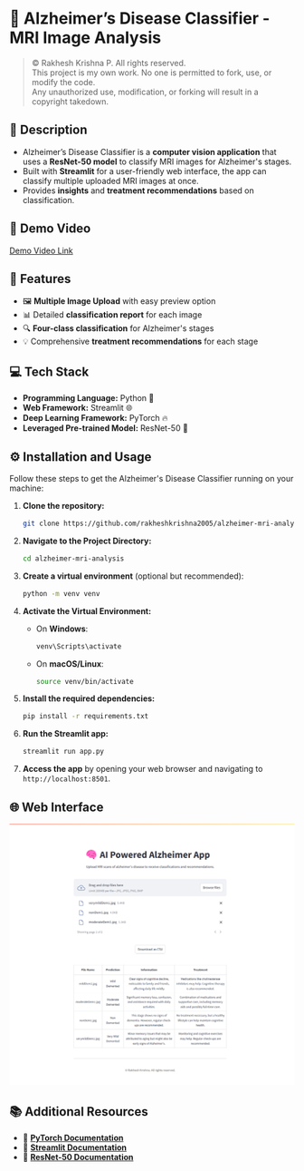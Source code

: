 # 🧠 Alzheimer’s Disease Classifier - MRI Image Analysis

> &copy; Rakhesh Krishna P. All rights reserved.  
> This project is my own work. No one is permitted to fork, use, or modify the code.  
> Any unauthorized use, modification, or forking will result in a copyright takedown.


## 📝 Description

- Alzheimer’s Disease Classifier is a **computer vision application** that uses a **ResNet-50 model** to classify MRI images for Alzheimer's stages.
- Built with **Streamlit** for a user-friendly web interface, the app can classify multiple uploaded MRI images at once.
- Provides **insights** and **treatment recommendations** based on classification.

## 🎥 Demo Video

[Demo Video Link](https://github.com/user-attachments/assets/fb00a905-79c0-49c8-af71-8b5cda52dcce)

## 🚀 Features

- 🖼️ **Multiple Image Upload** with easy preview option
- 📊 Detailed **classification report** for each image
- 🔍 **Four-class classification** for Alzheimer's stages
- 💡 Comprehensive **treatment recommendations** for each stage

## 💻 Tech Stack

- **Programming Language:** Python 🐍
- **Web Framework:** Streamlit 🌐
- **Deep Learning Framework:** PyTorch 🔥
- **Leveraged Pre-trained Model:** ResNet-50 🦾

## ⚙️ Installation and Usage

Follow these steps to get the Alzheimer's Disease Classifier running on your machine:

1. **Clone the repository:**
   ```bash
   git clone https://github.com/rakheshkrishna2005/alzheimer-mri-analysis.git
   ```

2. **Navigate to the Project Directory:**
   ```bash
   cd alzheimer-mri-analysis
   ```

3. **Create a virtual environment** (optional but recommended):
   ```bash
   python -m venv venv
   ```

4. **Activate the Virtual Environment:**

   - On **Windows**:
     ```bash
     venv\Scripts\activate
     ```
   - On **macOS/Linux**:
     ```bash
     source venv/bin/activate
     ```

5. **Install the required dependencies:**
   ```bash
   pip install -r requirements.txt
   ```

6. **Run the Streamlit app:**
   ```bash
   streamlit run app.py
   ```

7. **Access the app** by opening your web browser and navigating to `http://localhost:8501`.

## 🌐 Web Interface

![app](https://github.com/rakheshkrishna2005/alzheimer-mri-analysis/blob/main/attachments/app.png)

## 📚 Additional Resources

- 📘 **[PyTorch Documentation](https://pytorch.org/docs/)**
- 📘 **[Streamlit Documentation](https://docs.streamlit.io/)**
- 📘 **[ResNet-50 Documentation](https://pytorch.org/hub/pytorch_vision_resnet/)**
